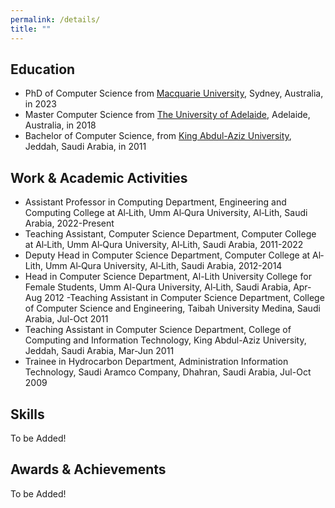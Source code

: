 ```yaml
---
permalink: /details/
title: ""
---
```

Education
-----------
- PhD of Computer Science from <a href="https://www.mq.edu.au/">Macquarie University</a>, Sydney, Australia, in 2023
- Master Computer Science from <a href="https://www.adelaide.edu.au/">The University of Adelaide</a>, Adelaide, Australia, in 2018
- Bachelor of Computer Science, from <a href="https://www.kau.edu.sa/home_english.aspx">King Abdul-Aziz University</a>, Jeddah, Saudi Arabia, in 2011

Work & Academic Activities
---------------
- Assistant Professor in Computing Department, Engineering and Computing College at Al‐Lith, Umm Al‐Qura University, Al‐Lith, Saudi Arabia, 2022-Present
- Teaching Assistant, Computer Science Department, Computer College at Al‐Lith, Umm Al‐Qura University, Al‐Lith, Saudi Arabia, 2011-2022
- Deputy Head in Computer Science Department, Computer College at Al‐Lith, Umm Al‐Qura University, Al‐Lith, Saudi Arabia, 2012-2014
- Head in Computer Science Department, Al-Lith University College for Female Students, Umm Al-Qura University, Al‐Lith, Saudi Arabia, Apr-Aug 2012
-Teaching Assistant in Computer Science Department, College of Computer Science and Engineering, Taibah University Medina, Saudi Arabia, Jul-Oct 2011 
- Teaching Assistant in Computer Science Department, College of Computing and Information Technology, King Abdul-Aziz University, Jeddah, Saudi Arabia, Mar-Jun 2011
-  Trainee in Hydrocarbon Department, Administration Information Technology, Saudi Aramco Company, Dhahran, Saudi Arabia, Jul-Oct 2009

Skills
---------------
To be Added!

Awards & Achievements
---------------
To be Added!
